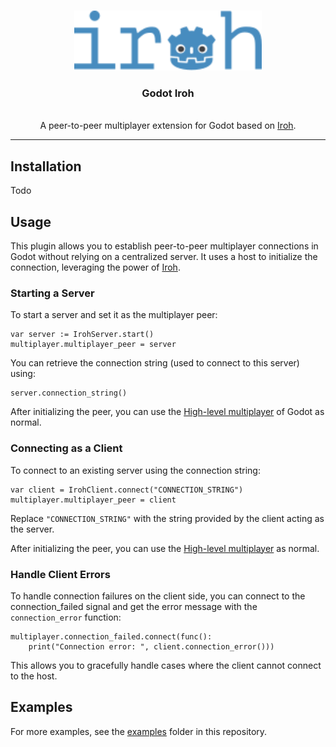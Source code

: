<a id="readme-top"></a>
<div align="center">

</div>

<!-- PROJECT LOGO -->
<br />
<div align="center">
  <img src="images/logo.svg" alt="Logo" width="300">
  <h3 align="center">Godot Iroh</h3>
  <p align="center">
    <br />
    A peer-to-peer multiplayer extension for Godot based on <a href="https://www.iroh.computer/">Iroh</a>.
  </p>
</div>

---

## Installation

Todo

## Usage

This plugin allows you to establish peer-to-peer multiplayer connections in Godot without relying on a centralized server. It uses a host to initialize the connection, leveraging the power of [Iroh](https://www.iroh.computer/).

### Starting a Server

To start a server and set it as the multiplayer peer:

```gdscript
var server := IrohServer.start()
multiplayer.multiplayer_peer = server
```

You can retrieve the connection string (used to connect to this server) using:

```gdscript
server.connection_string()
```

After initializing the peer, you can use the [High-level multiplayer](https://docs.godotengine.org/en/stable/tutorials/networking/high_level_multiplayer.html) of Godot as normal.

### Connecting as a Client

To connect to an existing server using the connection string:

```gdscript
var client = IrohClient.connect("CONNECTION_STRING")
multiplayer.multiplayer_peer = client
```

Replace `"CONNECTION_STRING"` with the string provided by the client acting as the server.

After initializing the peer, you can use the [High-level multiplayer](https://docs.godotengine.org/en/stable/tutorials/networking/high_level_multiplayer.html) as normal.

### Handle Client Errors

To handle connection failures on the client side, you can connect to the connection_failed signal and get the error message with the `connection_error` function:

```gdscript
multiplayer.connection_failed.connect(func():
    print("Connection error: ", client.connection_error()))
```
This allows you to gracefully handle cases where the client cannot connect to the host.

## Examples

For more examples, see the [examples](examples/) folder in this repository.
